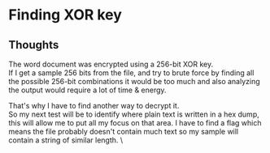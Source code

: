 # Finding XOR key

## Thoughts

The word document was encrypted using a 256-bit XOR key. \
If I get a sample 256 bits from the file, and try to brute force by finding all the possible 256-bit combinations it would be too much and also analyzing the output would require a lot of time & energy.

That's why I have to find another way to decrypt it. \
So my next test will be to identify where plain text is written in a hex dump, this will allow me to put all my focus on that area. I have to find a flag which means the file probably doesn't contain much text so my sample will contain a string of similar length. \

